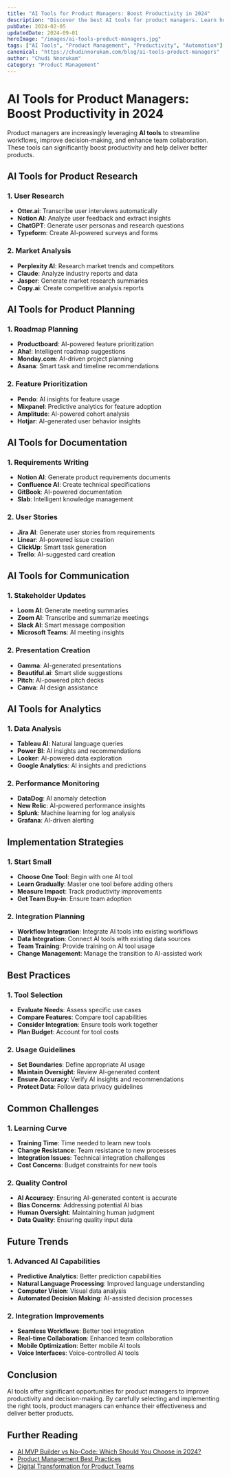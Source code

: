 ```yaml
---
title: "AI Tools for Product Managers: Boost Productivity in 2024"
description: "Discover the best AI tools for product managers. Learn how artificial intelligence can streamline product development, improve decision-making, and enhance team collaboration."
pubDate: 2024-02-05
updatedDate: 2024-09-01
heroImage: "/images/ai-tools-product-managers.jpg"
tags: ["AI Tools", "Product Management", "Productivity", "Automation"]
canonical: "https://chudinnorukam.com/blog/ai-tools-product-managers"
author: "Chudi Nnorukam"
category: "Product Management"
---
```


# AI Tools for Product Managers: Boost Productivity in 2024

Product managers are increasingly leveraging **AI tools** to streamline workflows, improve decision-making, and enhance team collaboration. These tools can significantly boost productivity and help deliver better products.

## AI Tools for Product Research

### 1. User Research
- **Otter.ai**: Transcribe user interviews automatically
- **Notion AI**: Analyze user feedback and extract insights
- **ChatGPT**: Generate user personas and research questions
- **Typeform**: Create AI-powered surveys and forms

### 2. Market Analysis
- **Perplexity AI**: Research market trends and competitors
- **Claude**: Analyze industry reports and data
- **Jasper**: Generate market research summaries
- **Copy.ai**: Create competitive analysis reports

## AI Tools for Product Planning

### 1. Roadmap Planning
- **Productboard**: AI-powered feature prioritization
- **Aha!**: Intelligent roadmap suggestions
- **Monday.com**: AI-driven project planning
- **Asana**: Smart task and timeline recommendations

### 2. Feature Prioritization
- **Pendo**: AI insights for feature usage
- **Mixpanel**: Predictive analytics for feature adoption
- **Amplitude**: AI-powered cohort analysis
- **Hotjar**: AI-generated user behavior insights

## AI Tools for Documentation

### 1. Requirements Writing
- **Notion AI**: Generate product requirements documents
- **Confluence AI**: Create technical specifications
- **GitBook**: AI-powered documentation
- **Slab**: Intelligent knowledge management

### 2. User Stories
- **Jira AI**: Generate user stories from requirements
- **Linear**: AI-powered issue creation
- **ClickUp**: Smart task generation
- **Trello**: AI-suggested card creation

## AI Tools for Communication

### 1. Stakeholder Updates
- **Loom AI**: Generate meeting summaries
- **Zoom AI**: Transcribe and summarize meetings
- **Slack AI**: Smart message composition
- **Microsoft Teams**: AI meeting insights

### 2. Presentation Creation
- **Gamma**: AI-generated presentations
- **Beautiful.ai**: Smart slide suggestions
- **Pitch**: AI-powered pitch decks
- **Canva**: AI design assistance

## AI Tools for Analytics

### 1. Data Analysis
- **Tableau AI**: Natural language queries
- **Power BI**: AI insights and recommendations
- **Looker**: AI-powered data exploration
- **Google Analytics**: AI insights and predictions

### 2. Performance Monitoring
- **DataDog**: AI anomaly detection
- **New Relic**: AI-powered performance insights
- **Splunk**: Machine learning for log analysis
- **Grafana**: AI-driven alerting

## Implementation Strategies

### 1. Start Small
- **Choose One Tool**: Begin with one AI tool
- **Learn Gradually**: Master one tool before adding others
- **Measure Impact**: Track productivity improvements
- **Get Team Buy-in**: Ensure team adoption

### 2. Integration Planning
- **Workflow Integration**: Integrate AI tools into existing workflows
- **Data Integration**: Connect AI tools with existing data sources
- **Team Training**: Provide training on AI tool usage
- **Change Management**: Manage the transition to AI-assisted work

## Best Practices

### 1. Tool Selection
- **Evaluate Needs**: Assess specific use cases
- **Compare Features**: Compare tool capabilities
- **Consider Integration**: Ensure tools work together
- **Plan Budget**: Account for tool costs

### 2. Usage Guidelines
- **Set Boundaries**: Define appropriate AI usage
- **Maintain Oversight**: Review AI-generated content
- **Ensure Accuracy**: Verify AI insights and recommendations
- **Protect Data**: Follow data privacy guidelines

## Common Challenges

### 1. Learning Curve
- **Training Time**: Time needed to learn new tools
- **Change Resistance**: Team resistance to new processes
- **Integration Issues**: Technical integration challenges
- **Cost Concerns**: Budget constraints for new tools

### 2. Quality Control
- **AI Accuracy**: Ensuring AI-generated content is accurate
- **Bias Concerns**: Addressing potential AI bias
- **Human Oversight**: Maintaining human judgment
- **Data Quality**: Ensuring quality input data

## Future Trends

### 1. Advanced AI Capabilities
- **Predictive Analytics**: Better prediction capabilities
- **Natural Language Processing**: Improved language understanding
- **Computer Vision**: Visual data analysis
- **Automated Decision Making**: AI-assisted decision processes

### 2. Integration Improvements
- **Seamless Workflows**: Better tool integration
- **Real-time Collaboration**: Enhanced team collaboration
- **Mobile Optimization**: Better mobile AI tools
- **Voice Interfaces**: Voice-controlled AI tools

## Conclusion

AI tools offer significant opportunities for product managers to improve productivity and decision-making. By carefully selecting and implementing the right tools, product managers can enhance their effectiveness and deliver better products.

## Further Reading
- [AI MVP Builder vs No-Code: Which Should You Choose in 2024?](/blog/ai-mvp-builder-vs-no-code)
- [Product Management Best Practices](/blog/product-management-best-practices)
- [Digital Transformation for Product Teams](/blog/digital-transformation-product-teams)
